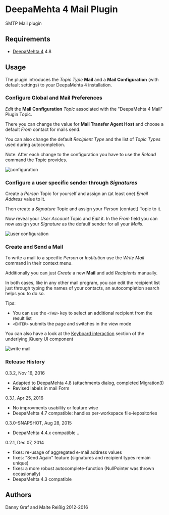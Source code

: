 # DeepaMehta 4 Mail Plugin

SMTP Mail plugin

## Requirements

  * [DeepaMehta 4](http://github.com/jri/deepamehta) 4.8

## Usage

The plugin introduces the _Topic Type_ **Mail** and a **Mail Configuration** (with default settings) to your DeepaMehta 4 installation.

### Configure Global and Mail Preferences

_Edit_ the **Mail Configuration** _Topic_ associated with the "DeepaMehta 4 Mail" Plugin Topic.

There you can change the value for **Mail Transfer Agent Host** and choose a default *From* contact for mails send.

You can also change the default *Recipient Type* and the list of *Topic Types* used during autocompletion.

Note: After each change to the configuration you have to use the *Reload* command the Topic provides.

![configuration](https://github.com/mukil/dm4-mail/raw/master/doc/configuration.png)

### Configure a user specific sender through _Signatures_

Create a _Person_ Topic for yourself and assign an (at least one) _Email Address_ value to it.

Then create a _Signature_ Topic  and assign your _Person_  (contact) Topic to it.

Now reveal your *User Account* Topic and _Edit_ it. In the *From* field you can now assign your _Signature_ as the defaulf sender for all your _Mails_.

![user configuration](https://github.com/mukil/dm4-mail/raw/master/doc/userconfig.png)

### Create and Send a Mail

To write a mail to a specific _Person_ or _Institution_ use the *Write Mail* command in their context menu.

Additionally you can just _Create_ a new **Mail** and add _Recipients_ manually.

In both cases, like in any other mail program, you can edit the recipient list just through typing the names of your contacts, an autocompletion search helps you to do so.

Tips:

- You can use the `<TAB>` key to select an additional recipient from the result list
- `<ENTER>` submits the page and switches in the view mode

You can also have a look at the [Keyboard interaction](http://api.jqueryui.com/autocomplete/) section of the underlying jQuery UI component

![write mail](https://github.com/mukil/dm4-mail/raw/master/doc/mail.png)

### Release History

0.3.2, Nov 16, 2016

* Adapted to DeepaMehta 4.8 (attachments dialog, completed Migration3)
* Revised labels in mail Form

0.3.1, Apr 25, 2016

* No improvments usability or feature wise
* DeepaMehta 4.7 compatible: handles per-workspace file-iepositories

0.3.0-SNAPSHOT, Aug 28, 2015

* DeepaMehta 4.4.x compatible ..

0.2.1, Dec 07, 2014

* fixes: re-usage of aggregated e-mail address values
* fixes: "Send Again" feature (signatures and recipient types remain unique)
* fixes: a more robust autocomplete-function (NullPointer was thrown occasionally)
* DeepaMehta 4.3 compatible


Authors
-------
Danny Graf and Malte Reißig 2012-2016

